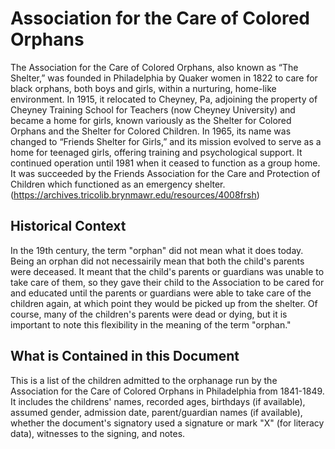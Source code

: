# Association for the Care of Colored Orphans
The Association for the Care of Colored Orphans, also known as “The Shelter,” was founded in Philadelphia by Quaker women in 1822 to care for black orphans, both boys and girls, within a nurturing, home-like environment. In 1915, it relocated to Cheyney, Pa, adjoining the property of Cheyney Training School for Teachers (now Cheyney University) and became a home for girls, known variously as the Shelter for Colored Orphans and the Shelter for Colored Children. In 1965, its name was changed to “Friends Shelter for Girls,” and its mission evolved to serve as a home for teenaged girls, offering training and psychological support. It continued operation until 1981 when it ceased to function as a group home. It was succeeded by the Friends Association for the Care and Protection of Children which functioned as an emergency shelter. (https://archives.tricolib.brynmawr.edu/resources/4008frsh)
## Historical Context
In the 19th century, the term "orphan" did not mean what it does today. Being an orphan did not necessairily mean that both the child's parents were deceased. It meant that the child's parents or guardians was unable to take care of them, so they gave their child to the Association to be cared for and educated until the parents or guardians were able to take care of the children again, at which point they would be picked up from the shelter. Of course, many of the children's parents were dead or dying, but it is important to note this flexibility in the meaning of the term "orphan." 
## What is Contained in this Document
This is a list of the children admitted to the orphanage run by the Association for the Care of Colored Orphans in Philadelphia from 1841-1849. It includes the childrens' names, recorded ages, birthdays (if available), assumed gender, admission date, parent/guardian names (if available), whether the document's signatory used a signature or mark "X" (for literacy data), witnesses to the signing, and notes. 
